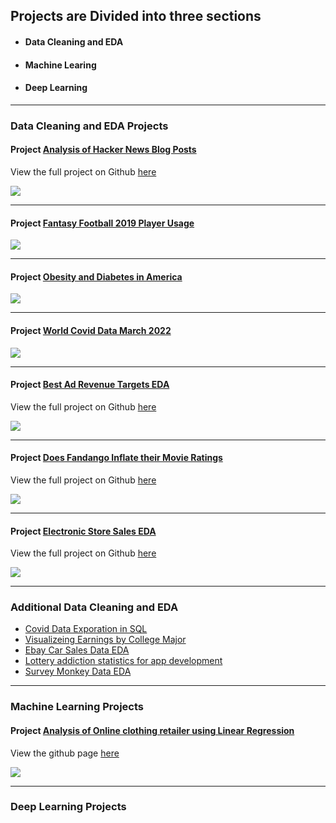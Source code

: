 ## Projects are Divided into three sections
 - #### Data Cleaning and EDA  
 - #### Machine Learing 
 - #### Deep Learning


---

### Data Cleaning and EDA Projects 

#### Project [Analysis of Hacker News Blog Posts](https://nbviewer.org/github/gfulham/Analysis-of-Hacker-News-posts-/blob/main/notebooks/Hacker%20News%20posts%20analysis.ipynb)

View the full project on Github  [here](https://github.com/gfulham/Analysis-of-Hacker-News-posts-) 

<img src="images/hacker_news_combine_images.jpg?raw=true"/>

---

#### Project [Fantasy Football 2019 Player Usage](https://public.tableau.com/app/profile/greg.fulham/viz/FantasyFootball2019PlayerUsage/Homepage)

<img src="images/2019_Fantasy_player_usage.jpg?raw=true"/>

---

#### Project [Obesity and Diabetes in America](https://public.tableau.com/app/profile/greg.fulham/viz/ObesityInAmericabyStateandCounty/ObesityDashboard)

<img src="images/Obesity_Tableau.png?raw=true"/>

---

#### Project [World Covid Data March 2022](https://public.tableau.com/app/profile/greg.fulham/viz/CovidDataasofMarch2022/Dashboard1)

<img src="images/Covid_Data_2022.PNG?raw=true"/>

---

#### Project [Best Ad Revenue Targets EDA](https://nbviewer.org/github/gfulham/Best-Ad-Revenue-Targets-for-Mobile-Apps/blob/main/notebooks/Ad_revenue_for_moblie_apps.ipynb)

View the full project on Github [here](https://github.com/gfulham/Best-Ad-Revenue-Targets-for-Mobile-Apps/blob/main/notebooks/Ad_revenue_for_moblie_apps.ipynb)

<img src="images/apple_vs_andriod_combine_images.jpg?raw=true"/>

---

#### Project [Does Fandango Inflate their Movie Ratings](https://nbviewer.org/github/gfulham/Fandango-movie-ratings/blob/main/notebooks/fandango-eda.ipynb)

View the full project on Github [here](https://github.com/gfulham/Fandango-movie-ratings) 

<img src="images/Density-plot-fandango-ratings.png?raw=true"/>

---
#### Project [Electronic Store Sales EDA](https://nbviewer.org/github/gfulham/Exploring-electronic-store-sales-data/blob/master/gtf-electronic-store-sales-eda-final.ipynb)

View the full project on Github  [here](https://github.com/gfulham/Exploring-electronic-store-sales-data) 

<img src="images/product-qualtity-sales-barchart.png?raw=true"/>

---

### Additional Data Cleaning and EDA

- [Covid Data Exporation in SQL](https://github.com/gfulham/Covid-data-exploration-with-SQL)
- [Visualizeing Earnings by College Major](https://github.com/gfulham/Visualizing-earings-by-college-major) 
- [Ebay Car Sales Data EDA](https://github.com/gfulham/Observations-of-cars-sales-via-ebay)
- [Lottery addiction statistics for app development](https://github.com/gfulham/Lottery-addiction-statistics-for-app-development)
- [Survey Monkey Data EDA](https://github.com/gfulham/survey_monkey) 

---

### Machine Learning Projects

#### Project [Analysis of Online clothing retailer using Linear Regression](https://nbviewer.org/github/gfulham/Analyzing-Customer-Data-from-an-Online-Clothing-Retailer/blob/master/notebooks/linear_regression_project_with_online_clothing_retailer.ipynb)

View the github page  [here](https://github.com/gfulham/Analyzing-Customer-Data-from-an-Online-Clothing-Retailer) 

<img src="images/customer_data_online_retailer_combine_images.jpg?raw=true"/>

---

### Deep Learning Projects


